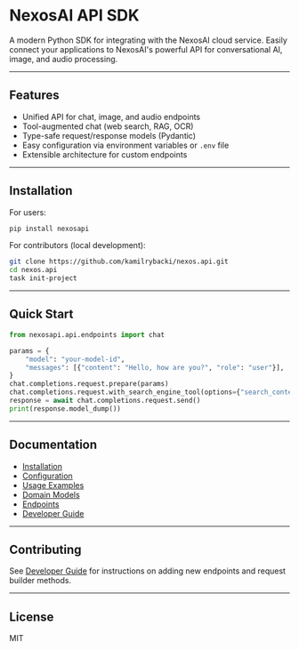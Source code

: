 # NexosAI API SDK

A modern Python SDK for integrating with the NexosAI cloud service. Easily connect your applications to NexosAI's powerful API for conversational AI, image, and audio processing.

---

## Features

- Unified API for chat, image, and audio endpoints
- Tool-augmented chat (web search, RAG, OCR)
- Type-safe request/response models (Pydantic)
- Easy configuration via environment variables or `.env` file
- Extensible architecture for custom endpoints

---

## Installation

For users:

```bash
pip install nexosapi
```

For contributors (local development):

```bash
git clone https://github.com/kamilrybacki/nexos.api.git
cd nexos.api
task init-project
```

---

## Quick Start

```python
from nexosapi.api.endpoints import chat

params = {
    "model": "your-model-id",
    "messages": [{"content": "Hello, how are you?", "role": "user"}],
}
chat.completions.request.prepare(params)
chat.completions.request.with_search_engine_tool(options={"search_context_size": "medium"})
response = await chat.completions.request.send()
print(response.model_dump())
```

---

## Documentation

- [Installation](docs/installation.md)
- [Configuration](docs/configuration.md)
- [Usage Examples](docs/usage.md)
- [Domain Models](docs/domain-models.md)
- [Endpoints](docs/endpoints/chat-completions.md)
- [Developer Guide](docs/developer_guide.md)

---

## Contributing

See [Developer Guide](docs/developer_guide.md) for instructions on adding new endpoints and request builder methods.

---

## License

MIT
